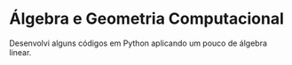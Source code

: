 <h1>Álgebra e Geometria Computacional</h1>

<p>Desenvolvi alguns códigos em Python aplicando um pouco de álgebra linear.</p>